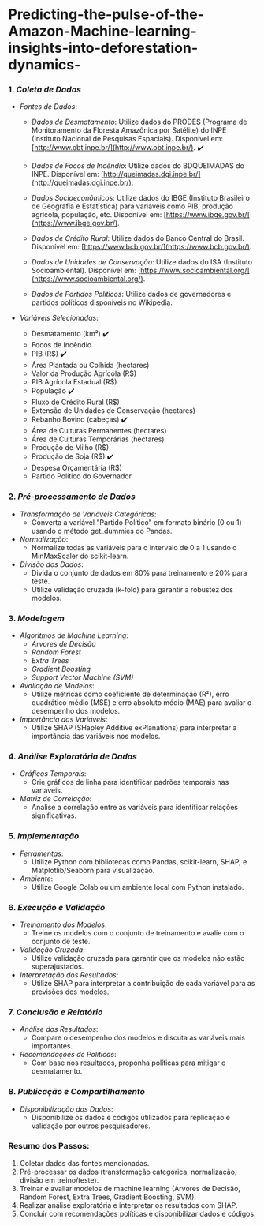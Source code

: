 # Predicting-the-pulse-of-the-Amazon-Machine-learning-insights-into-deforestation-dynamics-

### 1. *Coleta de Dados*
   - *Fontes de Dados*:
     -  *Dados de Desmatamento*: Utilize dados do PRODES (Programa de Monitoramento da Floresta Amazônica por Satélite) do INPE (Instituto Nacional de Pesquisas Espaciais). Disponível em: [http://www.obt.inpe.br/](http://www.obt.inpe.br/). :heavy_check_mark:
       
     - *Dados de Focos de Incêndio*: Utilize dados do BDQUEIMADAS do INPE. Disponível em: [http://queimadas.dgi.inpe.br/](http://queimadas.dgi.inpe.br/).
     - *Dados Socioeconômicos*: Utilize dados do IBGE (Instituto Brasileiro de Geografia e Estatística) para variáveis como PIB, produção agrícola, população, etc. Disponível em: [https://www.ibge.gov.br/](https://www.ibge.gov.br/).
     - *Dados de Crédito Rural*: Utilize dados do Banco Central do Brasil. Disponível em: [https://www.bcb.gov.br/](https://www.bcb.gov.br/).
     - *Dados de Unidades de Conservação*: Utilize dados do ISA (Instituto Socioambiental). Disponível em: [https://www.socioambiental.org/](https://www.socioambiental.org/).
     - *Dados de Partidos Políticos*: Utilize dados de governadores e partidos políticos disponíveis no Wikipedia.

   - *Variáveis Selecionadas*:
     - Desmatamento (km²) :heavy_check_mark:
     - Focos de Incêndio
     - PIB (R$) :heavy_check_mark:
     - Área Plantada ou Colhida (hectares)
     - Valor da Produção Agrícola (R$)
     - PIB Agrícola Estadual (R$)
     - População :heavy_check_mark:
     - Fluxo de Crédito Rural (R$)
     - Extensão de Unidades de Conservação (hectares)
     - Rebanho Bovino (cabeças) :heavy_check_mark:
     - Área de Culturas Permanentes (hectares)
     - Área de Culturas Temporárias (hectares)
     - Produção de Milho (R$)
     - Produção de Soja (R$) :heavy_check_mark:
     - Despesa Orçamentária (R$)
     - Partido Político do Governador

### 2. *Pré-processamento de Dados*
   - *Transformação de Variáveis Categóricas*:
     - Converta a variável "Partido Político" em formato binário (0 ou 1) usando o método get_dummies do Pandas.
   - *Normalização*:
     - Normalize todas as variáveis para o intervalo de 0 a 1 usando o MinMaxScaler do scikit-learn.
   - *Divisão dos Dados*:
     - Divida o conjunto de dados em 80% para treinamento e 20% para teste.
     - Utilize validação cruzada (k-fold) para garantir a robustez dos modelos.

### 3. *Modelagem*
   - *Algoritmos de Machine Learning*:
     - *Árvores de Decisão*
     - *Random Forest*
     - *Extra Trees*
     - *Gradient Boosting*
     - *Support Vector Machine (SVM)*
   - *Avaliação de Modelos*:
     - Utilize métricas como coeficiente de determinação (R²), erro quadrático médio (MSE) e erro absoluto médio (MAE) para avaliar o desempenho dos modelos.
   - *Importância das Variáveis*:
     - Utilize SHAP (SHapley Additive exPlanations) para interpretar a importância das variáveis nos modelos.

### 4. *Análise Exploratória de Dados*
   - *Gráficos Temporais*:
     - Crie gráficos de linha para identificar padrões temporais nas variáveis.
   - *Matriz de Correlação*:
     - Analise a correlação entre as variáveis para identificar relações significativas.

### 5. *Implementação*
   - *Ferramentas*:
     - Utilize Python com bibliotecas como Pandas, scikit-learn, SHAP, e Matplotlib/Seaborn para visualização.
   - *Ambiente*:
     - Utilize Google Colab ou um ambiente local com Python instalado.

### 6. *Execução e Validação*
   - *Treinamento dos Modelos*:
     - Treine os modelos com o conjunto de treinamento e avalie com o conjunto de teste.
   - *Validação Cruzada*:
     - Utilize validação cruzada para garantir que os modelos não estão superajustados.
   - *Interpretação dos Resultados*:
     - Utilize SHAP para interpretar a contribuição de cada variável para as previsões dos modelos.

### 7. *Conclusão e Relatório*
   - *Análise dos Resultados*:
     - Compare o desempenho dos modelos e discuta as variáveis mais importantes.
   - *Recomendações de Políticas*:
     - Com base nos resultados, proponha políticas para mitigar o desmatamento.

### 8. *Publicação e Compartilhamento*
   - *Disponibilização dos Dados*:
     - Disponibilize os dados e códigos utilizados para replicação e validação por outros pesquisadores.

### Resumo dos Passos:
1. Coletar dados das fontes mencionadas.
2. Pré-processar os dados (transformação categórica, normalização, divisão em treino/teste).
3. Treinar e avaliar modelos de machine learning (Árvores de Decisão, Random Forest, Extra Trees, Gradient Boosting, SVM).
4. Realizar análise exploratória e interpretar os resultados com SHAP.
5. Concluir com recomendações políticas e disponibilizar dados e códigos.
